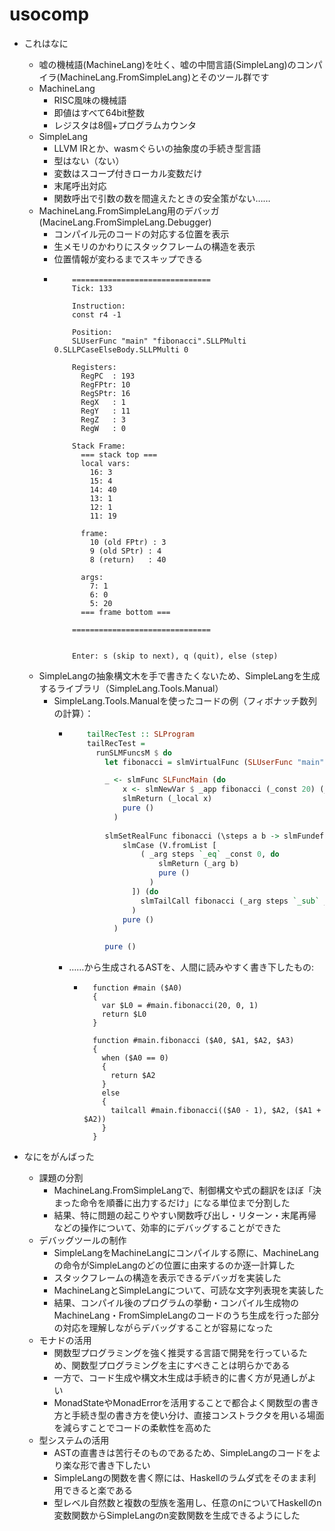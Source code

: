 # usocomp

- これはなに
  - 嘘の機械語(MachineLang)を吐く、嘘の中間言語(SimpleLang)のコンパイラ(MachineLang.FromSimpleLang)とそのツール群です
  - MachineLang
    - RISC風味の機械語
    - 即値はすべて64bit整数
    - レジスタは8個+プログラムカウンタ
  - SimpleLang
    - LLVM IRとか、wasmぐらいの抽象度の手続き型言語
    - 型はない（ない）
    - 変数はスコープ付きローカル変数だけ
    - 末尾呼出対応
    - 関数呼出で引数の数を間違えたときの安全策がない……
  - MachineLang.FromSimpleLang用のデバッガ(MacineLang.FromSimpleLang.Debugger)
    - コンパイル元のコードの対応する位置を表示
    - 生メモリのかわりにスタックフレームの構造を表示
    - 位置情報が変わるまでスキップできる
    - ```
          ===============================
          Tick: 133

          Instruction:
          const r4 -1

          Position:
          SLUserFunc "main" "fibonacci".SLLPMulti 0.SLLPCaseElseBody.SLLPMulti 0

          Registers:
            RegPC  : 193
            RegFPtr: 10
            RegSPtr: 16
            RegX   : 1
            RegY   : 11
            RegZ   : 3
            RegW   : 0

          Stack Frame:
            === stack top ===
            local vars:
              16: 3
              15: 4
              14: 40
              13: 1
              12: 1
              11: 19

            frame:
              10 (old FPtr) : 3
              9 (old SPtr) : 4
              8 (return)   : 40

            args:
              7: 1
              6: 0
              5: 20
            === frame bottom ===

          ===============================


          Enter: s (skip to next), q (quit), else (step)
      ```
  - SimpleLangの抽象構文木を手で書きたくないため、SimpleLangを生成するライブラリ（SimpleLang.Tools.Manual）
    - SimpleLang.Tools.Manualを使ったコードの例（フィボナッチ数列の計算）：
      - ```hs
            tailRecTest :: SLProgram
            tailRecTest =
              runSLMFuncsM $ do
                let fibonacci = slmVirtualFunc (SLUserFunc "main" "fibonacci") :: SLMFuncOf 3

                _ <- slmFunc SLFuncMain (do
                    x <- slmNewVar $ _app fibonacci (_const 20) (_const 0) (_const 1)
                    slmReturn (_local x)
                    pure ()
                  )
                
                slmSetRealFunc fibonacci (\steps a b -> slmFundef $ do
                    slmCase (V.fromList [
                        ( _arg steps `_eq` _const 0, do
                            slmReturn (_arg b)
                            pure ()
                          )
                      ]) (do
                        slmTailCall fibonacci (_arg steps `_sub` _const 1) (_arg b) (_arg a `_add` _arg b)
                      )
                    pure ()
                  )

                pure ()
          ```
      - ……から生成されるASTを、人間に読みやすく書き下したもの:
        - ```
            function #main ($A0)
            {
              var $L0 = #main.fibonacci(20, 0, 1)
              return $L0
            }

            function #main.fibonacci ($A0, $A1, $A2, $A3)
            {
              when ($A0 == 0)
              {
                return $A2
              }
              else
              {
                tailcall #main.fibonacci(($A0 - 1), $A2, ($A1 + $A2))
              }
            }
          ```

- なにをがんばった
  - 課題の分割
    - MachineLang.FromSimpleLangで、制御構文や式の翻訳をほぼ「決まった命令を順番に出力するだけ」になる単位まで分割した
    - 結果、特に問題の起こりやすい関数呼び出し・リターン・末尾再帰などの操作について、効率的にデバッグすることができた
  - デバッグツールの制作
    - SimpleLangをMachineLangにコンパイルする際に、MachineLangの命令がSimpleLangのどの位置に由来するのか逐一計算した
    - スタックフレームの構造を表示できるデバッガを実装した
    - MachineLangとSimpleLangについて、可読な文字列表現を実装した
    - 結果、コンパイル後のプログラムの挙動・コンパイル生成物のMachineLang・FromSimpleLangのコードのうち生成を行った部分の対応を理解しながらデバッグすることが容易になった
  - モナドの活用
    - 関数型プログラミングを強く推奨する言語で開発を行っているため、関数型プログラミングを主にすべきことは明らかである
    - 一方で、コード生成や構文木生成は手続き的に書く方が見通しがよい
    - MonadStateやMonadErrorを活用することで都合よく関数型の書き方と手続き型の書き方を使い分け、直接コンストラクタを用いる場面を減らすことでコードの柔軟性を高めた
  - 型システムの活用
    - ASTの直書きは苦行そのものであるため、SimpleLangのコードをより楽な形で書き下したい
    - SimpleLangの関数を書く際には、Haskellのラムダ式をそのまま利用できると楽である
    - 型レベル自然数と複数の型族を濫用し、任意のnについてHaskellのn変数関数からSimpleLangのn変数関数を生成できるようにした